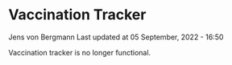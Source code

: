 Vaccination Tracker
================
Jens von Bergmann
Last updated at 05 September, 2022 - 16:50

Vaccination tracker is no longer functional.

